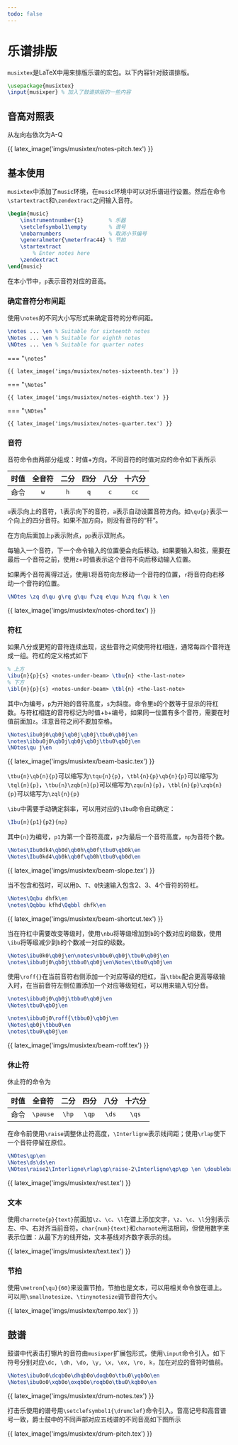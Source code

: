 ```yaml
---
todo: false
---
```


# 乐谱排版

`musixtex`是LaTeX中用来排版乐谱的宏包。以下内容针对鼓谱排版。

```tex
\usepackage{musixtex}
\input{musixper} % 加入了鼓谱排版的一些内容
```

## 音高对照表

从左向右依次为A-Q

{{ latex_image('imgs/musixtex/notes-pitch.tex') }}

## 基本使用

`musixtex`中添加了`music`环境，在`music`环境中可以对乐谱进行设置。然后在命令`\startextract`和`\zendextract`之间输入音符。

```tex
\begin{music}
    \instrumentnumber{1}        % 乐器
    \setclefsymbol1\empty       % 谱号
    \nobarnumbers               % 取消小节编号
    \generalmeter{\meterfrac44} % 节拍
    \startextract
        % Enter notes here
    \zendextract
\end{music}
```

在本小节中，`p`表示音符对应的音高。

### 确定音符分布间距

使用`\notes`的不同大小写形式来确定音符的分布间距。

```tex
\notes ... \en % Suitable for sixteenth notes
\Notes ... \en % Suitable for eighth notes
\NOtes ... \en % Suitable for quarter notes
```

=== "`\notes`"

    {{ latex_image('imgs/musixtex/notes-sixteenth.tex') }}

=== "`\Notes`"

    {{ latex_image('imgs/musixtex/notes-eighth.tex') }}

=== "`\NOtes`"

    {{ latex_image('imgs/musixtex/notes-quarter.tex') }}

### 音符

音符命令由两部分组成：时值+方向。不同音符的时值对应的命令如下表所示

|时值|全音符|二分|四分|八分|十六分|
|:-:|:-:|:-:|:-:|:-:|:-:|
|命令|`w`|`h`|`q`|`c`|`cc`|

`u`表示向上的音符，`l`表示向下的音符，`a`表示自动设置音符方向。如`\qu{p}`表示一个向上的四分音符。如果不加方向，则没有音符的“杆”。

在方向后面加上`p`表示附点，`pp`表示双附点。

每输入一个音符，下一个命令输入的位置便会向后移动。如果要输入和弦，需要在最后一个音符之前，使用`z`+时值表示这个音符不向后移动输入位置。

如果两个音符离得过近，使用`l`将音符向左移动一个音符的位置，`r`将音符向右移动一个音符的位置。

```tex
\NOtes \zq d\qu g\rq g\qu f\zq e\qu h\zq f\qu k \en
```

{{ latex_image('imgs/musixtex/notes-chord.tex') }}

### 符杠

如果八分或更短的音符连续出现，这些音符之间使用符杠相连，通常每四个音符连成一组。符杠的定义格式如下

```tex
% 上方
\ibu{n}{p}{s} <notes-under-beam> \tbu{n} <the-last-note>
% 下方
\ibl{n}{p}{s} <notes-under-beam> \tbl{n} <the-last-note>
```

其中`n`为编号，`p`为开始的音符高度，`s`为斜度。命令里`b`的个数等于显示的符杠数。与符杠相连的音符标记为时值+`b`+编号，如果同一位置有多个音符，需要在时值前面加`z`。注意音符之间不要加空格。

```tex
\Notes\ibu0j0\qb0j\qb0j\qb0j\tbu0\qb0j\en
\notes\ibbu0j0\qb0j\qb0j\qb0j\tbu0\qb0j\en
\NOtes\qu j\en
```

{{ latex_image('imgs/musixtex/beam-basic.tex') }}

`\tbu{n}\qb{n}{p}`可以缩写为`\tqu{n}{p}`，`\tbl{n}{p}\qb{n}{p}`可以缩写为`\tql{n}{p}`，`\tbu{n}\zqb{n}{p}`可以缩写为`\zqu{n}{p}`，`\tbl{n}{p}\zqb{n}{p}`可以缩写为`\zql{n}{p}`

`\ibu`中需要手动确定斜率，可以用对应的`\Ibu`命令自动确定：

```tex
\Ibu{n}{p1}{p2}{np}
```

其中`{n}`为编号，`p1`为第一个音符高度，`p2`为最后一个音符高度，`np`为音符个数。

```tex
\Notes\Ibu0dk4\qb0d\qb0h\qb0f\tbu0\qb0k\en
\Notes\Ibu0kd4\qb0k\qb0f\qb0h\tbu0\qb0d\en
```

{{ latex_image('imgs/musixtex/beam-slope.tex') }}

当不包含和弦时，可以用`D`、`T`、`Q`快速输入包含2、3、4个音符的符杠。

```tex
\Notes\Qqbu dhfk\en
\notes\Qqbbu kfhd\Qqbbl dhfk\en
```

{{ latex_image('imgs/musixtex/beam-shortcut.tex') }}

当在符杠中需要改变等级时，使用`\nbu`将等级增加到`b`的个数对应的级数，使用`\ibu`将等级减少到`b`的个数减一对应的级数。

```tex
\Notes\ibu0k0\qb0j\en\notes\nbbu0\qb0j\tbu0\qb0j\en
\notes\ibbu0j0\qb0j\tbbu0\qb0j\en\Notes\tbu0\qb0j\en
```

使用`\roff{}`在当前音符右侧添加一个对应等级的短杠，当`\tbbu`配合更高等级输入时，在当前音符左侧位置添加一个对应等级短杠，可以用来输入切分音。

```tex
\notes\ibbu0j0\qb0j\tbbu0\qb0j\en
\Notes\tbu0\qb0j\en

\notes\ibbu0j0\roff{\tbbu0}\qb0j\en
\Notes\qb0j\tbbu0\en
\notes\tbu0\qb0j\en
```

{{ latex_image('imgs/musixtex/beam-roff.tex') }}

### 休止符

休止符的命令为

|时值|全音符|二分|四分|八分|十六分|
|:-:|:-:|:-:|:-:|:-:|:-:|
|命令|`\pause`|`\hp`|`\qp`|`\ds`|`\qs`|

在命令前使用`\raise`调整休止符高度，`\Interligne`表示线间距；使用`\rlap`使下一个音符停留在原位。

```tex
\NOtes\qp\en
\Notes\ds\ds\en
\NOtes\raise2\Interligne\rlap\qp\raise-2\Interligne\qp\qp \en \doublebar
```

{{ latex_image('imgs/musixtex/rest.tex') }}

### 文本

使用`charnote{p}{text}`前面加`\z`、`\c`、`\l`在谱上添加文字，`\z`、`\c`、`\l`分别表示左、中、右对齐当前音符。`char{num}{text}`和`charnote`用法相同，但使用数字来表示位置：从最下方的线开始，文本基线对齐数字表示的线。

{{ latex_image('imgs/musixtex/text.tex') }}

### 节拍

使用`\metron{\qu}{60}`来设置节拍，节拍也是文本，可以用相关命令放在谱上。可以用`\smallnotesize`、`\tinynotesize`调节音符大小。

{{ latex_image('imgs/musixtex/tempo.tex') }}

## 鼓谱

鼓谱中代表击打镲片的音符由`musixper`扩展包形式，使用`\input`命令引入。如下符号分别对应`\dc, \dh, \do, \y, \x, \ox, \ro, k`，加在对应的音符时值前。

```tex
\Notes\ibu0o0\dcqb0o\dhqb0o\doqb0o\tbu0\yqb0o\en
\Notes\ibu0o0\xqb0o\oxqb0o\roqb0o\tbu0\kqb0o\en
```

{{ latex_image('imgs/musixtex/drum-notes.tex') }}

打击乐使用的谱号用`\setclefsymbol1{\drumclef}`命令引入。音高记号和高音谱号一致，爵士鼓中的不同声部对应五线谱的不同音高如下图所示

{{ latex_image('imgs/musixtex/drum-pitch.tex') }}
